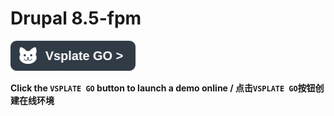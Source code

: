 # Drupal 8.5-fpm

<a href="https://www.vsplate.com/?docker-compose=https://github.com/vsplate/dcenvs/drupal/8.5-fpm"><img alt="VSPLATE GO" src="https://raw.githubusercontent.com/vsplate/images/master/vsgo_btn.png" width="200px"></a>

**Click the `VSPLATE GO` button to launch a demo online / 点击`VSPLATE GO`按钮创建在线环境**